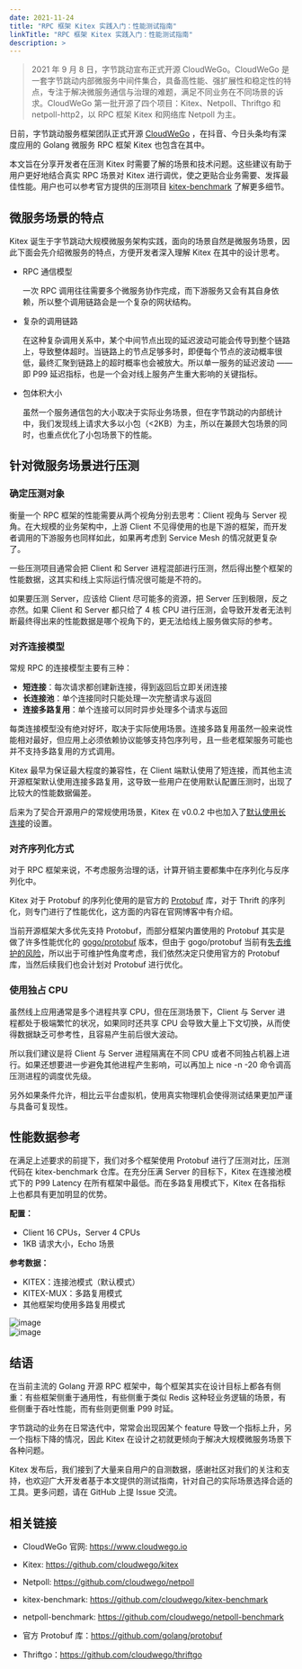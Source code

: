 ```yaml
---
date: 2021-11-24
title: "RPC 框架 Kitex 实践入门：性能测试指南"
linkTitle: "RPC 框架 Kitex 实践入门：性能测试指南"
description: >
---
```


> 2021 年 9 月 8 日，字节跳动宣布正式开源 CloudWeGo。CloudWeGo 是一套字节跳动内部微服务中间件集合，具备高性能、强扩展性和稳定性的特点，专注于解决微服务通信与治理的难题，满足不同业务在不同场景的诉求。CloudWeGo 第一批开源了四个项目：Kitex、Netpoll、Thriftgo 和 netpoll-http2，以 RPC 框架 Kitex 和网络库 Netpoll 为主。

日前，字节跳动服务框架团队正式开源 [CloudWeGo](https://mp.weixin.qq.com/s?__biz=MzI1MzYzMjE0MQ==&mid=2247490160&idx=1&sn=9fce5fec2e6520d4637bcf5a3d483edd&chksm=e9d0d192dea758845c85d1e9a73532a08da09afffdfc003a33168d858efb43ae79855594844e&scene=21#wechat_redirect) ，在抖音、今日头条均有深度应用的 Golang 微服务 RPC 框架 Kitex 也包含在其中。

本文旨在分享开发者在压测 Kitex 时需要了解的场景和技术问题。这些建议有助于用户更好地结合真实 RPC 场景对 Kitex 进行调优，使之更贴合业务需要、发挥最佳性能。用户也可以参考官方提供的压测项目 [kitex-benchmark](https://github.com/cloudwego/kitex-benchmark) 了解更多细节。  

## 微服务场景的特点

Kitex 诞生于字节跳动大规模微服务架构实践，面向的场景自然是微服务场景，因此下面会先介绍微服务的特点，方便开发者深入理解 Kitex 在其中的设计思考。  

* RPC 通信模型  

    一次 RPC 调用往往需要多个微服务协作完成，而下游服务又会有其自身依赖，所以整个调用链路会是一个复杂的网状结构。  

* 复杂的调用链路  

    在这种复杂调用关系中，某个中间节点出现的延迟波动可能会传导到整个链路上，导致整体超时。当链路上的节点足够多时，即便每个节点的波动概率很低，最终汇聚到链路上的超时概率也会被放大。所以单一服务的延迟波动 —— 即 P99 延迟指标，也是一个会对线上服务产生重大影响的关键指标。 

* 包体积大小  

    虽然一个服务通信包的大小取决于实际业务场景，但在字节跳动的内部统计中，我们发现线上请求大多以小包（<2KB）为主，所以在兼顾大包场景的同时，也重点优化了小包场景下的性能。

## 针对微服务场景进行压测  

### 确定压测对象  

衡量一个 RPC 框架的性能需要从两个视角分别去思考：Client 视角与 Server 视角。在大规模的业务架构中，上游 Client 不见得使用的也是下游的框架，而开发者调用的下游服务也同样如此，如果再考虑到 Service Mesh 的情况就更复杂了。

一些压测项目通常会把 Client 和 Server 进程混部进行压测，然后得出整个框架的性能数据，这其实和线上实际运行情况很可能是不符的。

如果要压测 Server，应该给 Client 尽可能多的资源，把 Server 压到极限，反之亦然。如果 Client 和 Server 都只给了 4 核 CPU 进行压测，会导致开发者无法判断最终得出来的性能数据是哪个视角下的，更无法给线上服务做实际的参考。  

### 对齐连接模型  

常规 RPC 的连接模型主要有三种：  
* **短连接**：每次请求都创建新连接，得到返回后立即关闭连接
* **长连接池**：单个连接同时只能处理一次完整请求与返回
* **连接多路复用**：单个连接可以同时异步处理多个请求与返回  

每类连接模型没有绝对好坏，取决于实际使用场景。连接多路复用虽然一般来说性能相对最好，但应用上必须依赖协议能够支持包序列号，且一些老框架服务可能也并不支持多路复用的方式调用。

Kitex 最早为保证最大程度的兼容性，在 Client 端默认使用了短连接，而其他主流开源框架默认使用连接多路复用，这导致一些用户在使用默认配置压测时，出现了比较大的性能数据偏差。

后来为了契合开源用户的常规使用场景，Kitex 在 v0.0.2 中也加入了[默认使用长连接](https://github.com/cloudwego/kitex/pull/40/files)的设置。  

### 对齐序列化方式  

对于 RPC 框架来说，不考虑服务治理的话，计算开销主要都集中在序列化与反序列化中。

Kitex 对于 Protobuf 的序列化使用的是官方的 [Protobuf](https://github.com/golang/protobuf) 库，对于 Thrift 的序列化，则专门进行了性能优化，这方面的内容在官网博客中有介绍。

当前开源框架大多优先支持 Protobuf，而部分框架内置使用的 Protobuf 其实是做了许多性能优化的 [gogo/protobuf](https://github.com/gogo/protobuf) 版本，但由于 gogo/protobuf 当前有[失去维护的风险](https://github.com/gogo/protobuf/issues/691)，所以出于可维护性角度考虑，我们依然决定只使用官方的 Protobuf 库，当然后续我们也会计划对 Protobuf 进行优化。  

### 使用独占 CPU  

虽然线上应用通常是多个进程共享 CPU，但在压测场景下，Client 与 Server 进程都处于极端繁忙的状况，如果同时还共享 CPU 会导致大量上下文切换，从而使得数据缺乏可参考性，且容易产生前后很大波动。

所以我们建议是将 Client 与 Server 进程隔离在不同 CPU 或者不同独占机器上进行。如果还想要进一步避免其他进程产生影响，可以再加上 nice -n -20 命令调高压测进程的调度优先级。

另外如果条件允许，相比云平台虚拟机，使用真实物理机会使得测试结果更加严谨与具备可复现性。  

## 性能数据参考  

在满足上述要求的前提下，我们对多个框架使用 Protobuf 进行了压测对比，压测代码在 kitex-benchmark 仓库。在充分压满 Server 的目标下，Kitex 在连接池模式下的 P99 Latency 在所有框架中最低。而在多路复用模式下，Kitex 在各指标上也都具有更加明显的优势。  

**配置：**  

* Client 16 CPUs，Server 4 CPUs
* 1KB 请求大小，Echo 场景  

**参考数据：**  

* KITEX：连接池模式（默认模式）
* KITEX-MUX：多路复用模式
* 其他框架均使用多路复用模式  

![image](/img/blog/kitex_performance_testing/qps.png)   
![image](/img/blog/kitex_performance_testing/tp99.png) 
   
## 结语  

在当前主流的 Golang 开源 RPC 框架中，每个框架其实在设计目标上都各有侧重：有些框架侧重于通用性，有些侧重于类似 Redis 这种轻业务逻辑的场景，有些侧重于吞吐性能，而有些则更侧重 P99 时延。

字节跳动的业务在日常迭代中，常常会出现因某个 feature 导致一个指标上升，另一个指标下降的情况，因此 Kitex 在设计之初就更倾向于解决大规模微服务场景下各种问题。

Kitex 发布后，我们接到了大量来自用户的自测数据，感谢社区对我们的关注和支持，也欢迎广大开发者基于本文提供的测试指南，针对自己的实际场景选择合适的工具。更多问题，请在 GitHub 上提 Issue 交流。  

## 相关链接  

* CloudWeGo 官网: https://www.cloudwego.io  

* Kitex: https://github.com/cloudwego/kitex  

* Netpoll: https://github.com/cloudwego/netpoll  

* kitex-benchmark: https://github.com/cloudwego/kitex-benchmark  

* netpoll-benchmark: https://github.com/cloudwego/netpoll-benchmark  

* 官方 Protobuf 库：https://github.com/golang/protobuf  

* Thriftgo：https://github.com/cloudwego/thriftgo  

